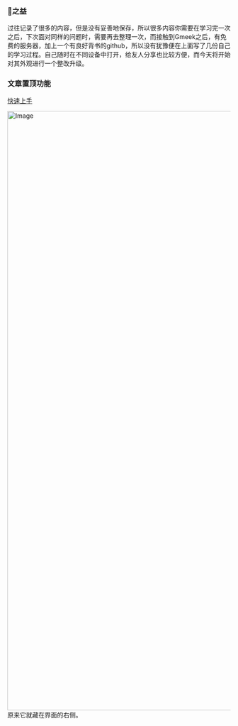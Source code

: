 ### 📝之益
过往记录了很多的内容，但是没有妥善地保存，所以很多内容你需要在学习完一次之后，下次面对同样的问题时，需要再去整理一次，而接触到Gmeek之后，有免费的服务器，加上一个有良好背书的github，所以没有犹豫便在上面写了几份自己的学习过程。自己随时在不同设备中打开，给友人分享也比较方便，而今天将开始对其外观进行一个整改升级。

### 文章置顶功能
[快速上手](https://blog.meekdai.com/post/Gmeek-kuai-su-shang-shou.html)

<img width="1351" alt="Image" src="https://github.com/user-attachments/assets/dfe44ad3-4d66-4f3d-801d-168316c0c6e2" />
原来它就藏在界面的右侧。
